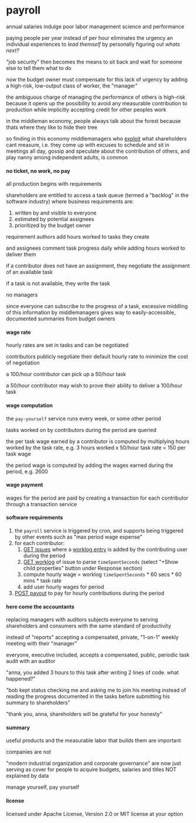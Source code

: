 # payroll
annual salaries indulge poor labor management science and performance

paying people per year instead of per hour eliminates the urgency an individual experiences to *lead themself* by personally figuring out *whats next?*

"job security" then becomes the means to sit back and wait for someone else to tell them what to do

now the budget owner must compensate for this lack of urgency by adding a high-risk, low-output class of worker, the "manager"

the ambiguous charge of managing the performance of others is high-risk because it opens up the possibility to avoid any measurable contribution to production while implicitly accepting credit for other peoples work

in the middleman economy, people always talk about the forest because thats where they like to hide their tree

so finding in this economy middlemanagers who [exploit](https://en.wikipedia.org/wiki/Man-in-the-middle_attack) what shareholders cant measure, i.e. they come up with excuses to schedule and sit in meetings all day, gossip and speculate about the contribution of others, and play nanny among independent adults, is common

#### no ticket, no work, no pay
all production begins with requirements

shareholders are entitled to access a task queue (termed a "backlog" in the software industry) where business requirements are:
1. written by and visible to everyone
1. estimated by potential assignees
1. prioritized by the budget owner

requirement authors add hours worked to tasks they create

and assignees comment task progress daily while adding hours worked to deliver them

if a contributor does not have an assignment, they negotiate the assignment of an available task

if a task is not available, they write the task

no managers

since everyone can subscribe to the progress of a task, excessive middling of this information by middlemanagers gives way to easily-accessible, documented summaries from budget owners

#### wage rate
hourly rates are set in tasks and can be negotiated

contributors publicly negotiate their default hourly rate to minimize the cost of negotiation

a 100/hour contributor can pick up a 50/hour task

a 50/hour contributor may wish to prove their ability to deliver a 100/hour task

#### wage computation
the `pay-yourself` service runs every week, or some other period

tasks worked on by contributors during the period are queried

the per task wage earned by a contributor is computed by multiplying hours worked by the task rate, e.g. 3 hours worked x 50/hour task rate = 150 per task wage

the period wage is computed by adding the wages earned during the period, e.g. 2600

#### wage payment
wages for the period are paid by creating a transaction for each contributor through a transaction service

#### software requirements
1. the `payroll` service is triggered by cron, and supports being triggered by other events such as "max period wage expense"
1. for each contributor:
    1. [GET issues](https://developer.atlassian.com/cloud/jira/platform/rest/v3/api-group-issue-search/#api-rest-api-3-search-get) where a [worklog entry](https://confluence.atlassian.com/servicemanagementserver/logging-work-on-issues-939937223.html#Loggingworkonissues-Loggingworkonanissue) is added by the contributing user during the period
    1. [GET worklog](https://developer.atlassian.com/cloud/jira/platform/rest/v3/api-group-issue-worklogs/#api-rest-api-3-issue-issueidorkey-worklog-id-get) of issue to parse `timeSpentSeconds` (select "+Show child properties" button under Response section)
    1. compute hourly wage = worklog `timeSpentSeconds` * 60 secs * 60 mins * task rate
    1. add user hourly wages for period
1. [POST payout](https://developer.paypal.com/docs/api/payments.payouts-batch/v1/) to pay for hourly contributions during the period

#### here come the accountants
replacing managers with auditors subjects everyone to serving shareholders and consumers with the same standard of productivity

instead of "reports" accepting a compensated, private, "1-on-1" weekly meeting with their "manager"

everyone, executive included, accepts a compensated, public, periodic task audit with an auditor

"anna, you added 3 hours to this task after writing 2 lines of code. what happened?"

"bob kept status checking me and asking me to join his meeting instead of reading the progress documented in the tasks before submitting his summary to shareholders"

"thank you, anna, shareholders will be grateful for your honesty"

#### summary
useful products and the measurable labor that builds them are important

companies are not

"modern industrial organization and corporate governance" are now just serving as cover for people to acquire budgets, salaries and titles NOT explained by data

manage yourself, pay yourself

#### license

licensed under Apache License, Version 2.0 or MIT license at your option